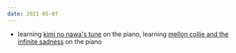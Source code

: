 ```yaml
---
date: 2021-05-07
---
```


- learning [kimi no nawa's tune](https://www.youtube.com/watch?v=a_iQqN1Hp74) on the piano, learning [mellon collie and the infinite sadness](https://www.youtube.com/watch?v=8T1j3fEY-o4) on the piano



